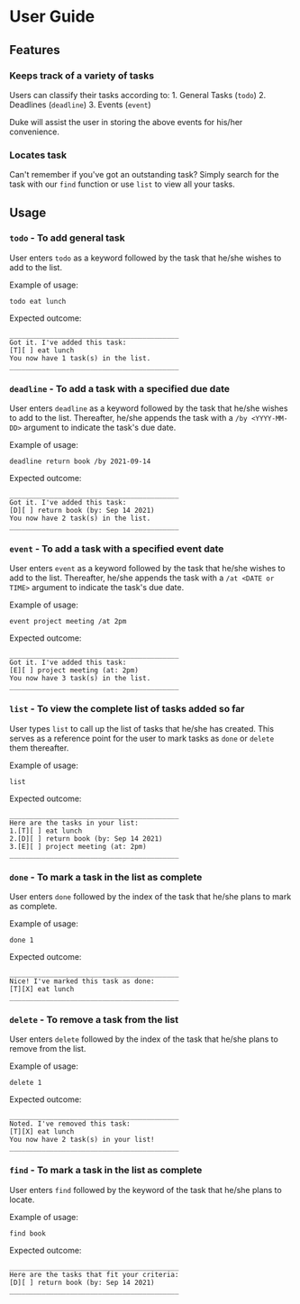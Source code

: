 # User Guide

## Features 

### Keeps track of a variety of tasks

Users can classify their tasks according to:
    1. General Tasks (`todo`)
    2. Deadlines (`deadline`)
    3. Events (`event`)

Duke will assist the user in storing the above events for his/her
convenience.

### Locates task

Can't remember if you've got an outstanding task? 
Simply search for the task with our `find` function or use `list` to view all your tasks.

## Usage

### `todo` - To add general task

User enters `todo` as a keyword followed by the task that he/she
wishes to add to the list. 

Example of usage: 

`todo eat lunch`

Expected outcome:

```
__________________________________________
Got it. I've added this task:
[T][ ] eat lunch
You now have 1 task(s) in the list.
__________________________________________
```


### `deadline` - To add a task with a specified due date

User enters `deadline` as a keyword followed by the task that he/she
wishes to add to the list. Thereafter, he/she appends the task with a
`/by <YYYY-MM-DD>` argument to indicate the task's due date.

Example of usage: 

`deadline return book /by 2021-09-14`

Expected outcome:

```
__________________________________________
Got it. I've added this task:
[D][ ] return book (by: Sep 14 2021)
You now have 2 task(s) in the list.
__________________________________________
```


### `event` - To add a task with a specified event date

User enters `event` as a keyword followed by the task that he/she
wishes to add to the list. Thereafter, he/she appends the task with a
`/at <DATE or TIME>` argument to indicate the task's due date.

Example of usage: 

`event project meeting /at 2pm`

Expected outcome:

```
__________________________________________
Got it. I've added this task:
[E][ ] project meeting (at: 2pm)
You now have 3 task(s) in the list.
__________________________________________
```


### `list` - To view the complete list of tasks added so far

User types `list` to call up the list of tasks that he/she has
created. This serves as a reference point for the user to mark tasks
as `done` or `delete` them thereafter.

Example of usage:

`list`

Expected outcome:

```
__________________________________________
Here are the tasks in your list:
1.[T][ ] eat lunch
2.[D][ ] return book (by: Sep 14 2021)
3.[E][ ] project meeting (at: 2pm)
__________________________________________
```

### `done` - To mark a task in the list as complete

User enters `done` followed by the index of the task that 
he/she plans to mark as complete.


Example of usage:

`done 1`

Expected outcome:

```
__________________________________________
Nice! I've marked this task as done:
[T][X] eat lunch
__________________________________________
```

### `delete` - To remove a task from the list

User enters `delete` followed by the index of the task that
he/she plans to remove from the list.


Example of usage:

`delete 1`

Expected outcome:

```
__________________________________________
Noted. I've removed this task:
[T][X] eat lunch
You now have 2 task(s) in your list!
__________________________________________
```

### `find` - To  mark a task in the list as complete

User enters `find` followed by the keyword of the task that
he/she plans to locate.


Example of usage:

`find book`

Expected outcome:

```
__________________________________________
Here are the tasks that fit your criteria:
[D][ ] return book (by: Sep 14 2021)
__________________________________________
```